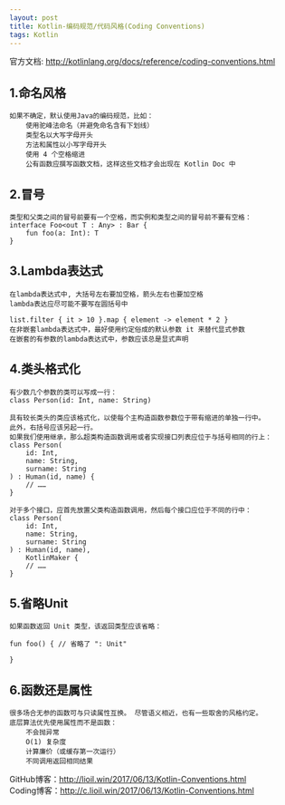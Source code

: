 ```yaml
---
layout: post
title: Kotlin-编码规范/代码风格(Coding Conventions)
tags: Kotlin
---
```

官方文档: http://kotlinlang.org/docs/reference/coding-conventions.html

## 1.命名风格
    如果不确定，默认使用Java的编码规范，比如：
        使用驼峰法命名（并避免命名含有下划线）
        类型名以大写字母开头
        方法和属性以小写字母开头
        使用 4 个空格缩进
        公有函数应撰写函数文档，这样这些文档才会出现在 Kotlin Doc 中
        
## 2.冒号
    类型和父类之间的冒号前要有一个空格，而实例和类型之间的冒号前不要有空格：
    interface Foo<out T : Any> : Bar {
        fun foo(a: Int): T
    }

## 3.Lambda表达式
    在lambda表达式中, 大括号左右要加空格，箭头左右也要加空格
    lambda表达应尽可能不要写在圆括号中

    list.filter { it > 10 }.map { element -> element * 2 }
    在非嵌套lambda表达式中，最好使用约定俗成的默认参数 it 来替代显式参数
    在嵌套的有参数的lambda表达式中，参数应该总是显式声明

## 4.类头格式化
    有少数几个参数的类可以写成一行：
    class Person(id: Int, name: String)

    具有较长类头的类应该格式化，以使每个主构造函数参数位于带有缩进的单独一行中。 
    此外，右括号应该另起一行。
    如果我们使用继承，那么超类构造函数调用或者实现接口列表应位于与括号相同的行上：
    class Person(
        id: Int, 
        name: String,
        surname: String
    ) : Human(id, name) {
        // ……
    }

    对于多个接口，应首先放置父类构造函数调用，然后每个接口应位于不同的行中：
    class Person(
        id: Int, 
        name: String,
        surname: String
    ) : Human(id, name),
        KotlinMaker {
        // ……
    }
  
## 5.省略Unit
    如果函数返回 Unit 类型，该返回类型应该省略：

    fun foo() { // 省略了 ": Unit"

    }

## 6.函数还是属性
    很多场合无参的函数可与只读属性互换。 尽管语义相近，也有一些取舍的风格约定。
    底层算法优先使用属性而不是函数：
        不会抛异常
        O(1) 复杂度
        计算廉价（或缓存第一次运行）
        不同调用返回相同结果

GitHub博客：http://lioil.win/2017/06/13/Kotlin-Conventions.html   
Coding博客：http://c.lioil.win/2017/06/13/Kotlin-Conventions.html